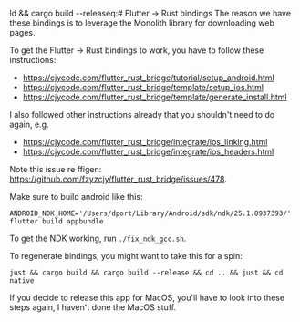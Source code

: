 ld && cargo build --releaseq:# Flutter -> Rust bindings
The reason we have these bindings is to leverage the Monolith library for downloading web pages.

To get the Flutter -> Rust bindings to work, you have to follow these instructions:
- https://cjycode.com/flutter_rust_bridge/tutorial/setup_android.html
- https://cjycode.com/flutter_rust_bridge/template/setup_ios.html
- https://cjycode.com/flutter_rust_bridge/template/generate_install.html

I also followed other instructions already that you shouldn't need to do again, e.g.
- https://cjycode.com/flutter_rust_bridge/integrate/ios_linking.html
- https://cjycode.com/flutter_rust_bridge/integrate/ios_headers.html

Note this issue re ffigen: https://github.com/fzyzcjy/flutter_rust_bridge/issues/478.

Make sure to build android like this:
```
ANDROID_NDK_HOME='/Users/dport/Library/Android/sdk/ndk/25.1.8937393/' flutter build appbundle
```

To get the NDK working, run `./fix_ndk_gcc.sh`.

To regenerate bindings, you might want to take this for a spin:
```
just && cargo build && cargo build --release && cd .. && just && cd native
```

If you decide to release this app for MacOS, you'll have to look into these steps again, I haven't done the MacOS stuff.
